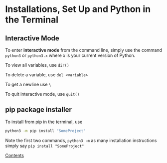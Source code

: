 # Installations, Set Up and Python in the Terminal

## Interactive Mode

To enter **interactive mode** from the command line, simply use the command `python3` or `python3.x` where *x* is your current version of Python.

To view all variables, use `dir()`

To delete a variable, use `del <variable>`

To get a newline use `\`

To quit interactive mode, use `quit()`

## pip package installer

To install from pip in the terminal, use

```sh
python3 -m pip install "SomeProject"
```

Note the first two commands, `python3 -m` as many installation instructions simply say `pip install "SomeProject"`

[Contents](_main_Python_notes.md)
